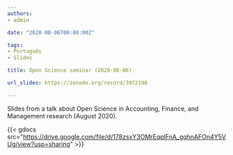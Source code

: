 ```yaml
---
authors:
- admin

date: "2020-08-06T00:00:00Z"

tags: 
- Português
- Slides

title: Open Science seminar (2020-08-06)

url_slides: https://zenodo.org/record/3972198

---
```


Slides from a talk about Open Science in Accounting, Finance, and Management research (August 2020). 


{{< gdocs src="https://drive.google.com/file/d/178zsxY3OMrEqplFnA_gqhnAFOn4Y5VUg/view?usp=sharing" >}}

